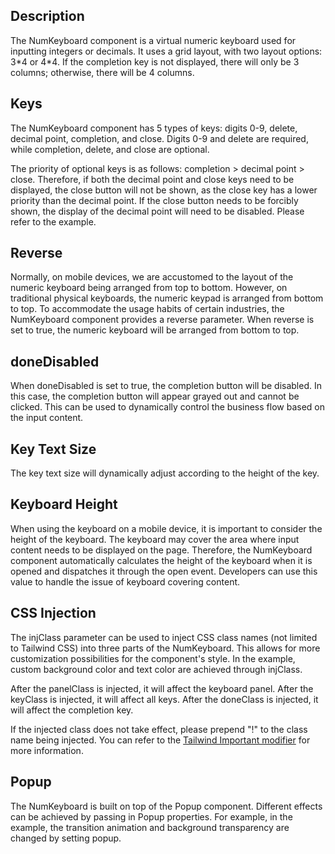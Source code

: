 ## Description

The NumKeyboard component is a virtual numeric keyboard used for inputting integers or decimals. It uses a grid layout, with two layout options: 3\*4 or 4\*4. If the completion key is not displayed, there will only be 3 columns; otherwise, there will be 4 columns.

## Keys

The NumKeyboard component has 5 types of keys: digits 0-9, delete, decimal point, completion, and close. Digits 0-9 and delete are required, while completion, delete, and close are optional.

The priority of optional keys is as follows: completion > decimal point > close. Therefore, if both the decimal point and close keys need to be displayed, the close button will not be shown, as the close key has a lower priority than the decimal point. If the close button needs to be forcibly shown, the display of the decimal point will need to be disabled. Please refer to the example.

## Reverse

Normally, on mobile devices, we are accustomed to the layout of the numeric keyboard being arranged from top to bottom. However, on traditional physical keyboards, the numeric keypad is arranged from bottom to top. To accommodate the usage habits of certain industries, the NumKeyboard component provides a reverse parameter. When reverse is set to true, the numeric keyboard will be arranged from bottom to top.

## doneDisabled

When doneDisabled is set to true, the completion button will be disabled. In this case, the completion button will appear grayed out and cannot be clicked. This can be used to dynamically control the business flow based on the input content.

## Key Text Size

The key text size will dynamically adjust according to the height of the key.

## Keyboard Height

When using the keyboard on a mobile device, it is important to consider the height of the keyboard. The keyboard may cover the area where input content needs to be displayed on the page. Therefore, the NumKeyboard component automatically calculates the height of the keyboard when it is opened and dispatches it through the open event. Developers can use this value to handle the issue of keyboard covering content.

## CSS Injection

The injClass parameter can be used to inject CSS class names (not limited to Tailwind CSS) into three parts of the NumKeyboard. This allows for more customization possibilities for the component's style. In the example, custom background color and text color are achieved through injClass.

After the panelClass is injected, it will affect the keyboard panel. After the keyClass is injected, it will affect all keys. After the doneClass is injected, it will affect the completion key.

If the injected class does not take effect, please prepend "!" to the class name being injected. You can refer to the [Tailwind Important modifier](https://tailwindcss.com/docs/configuration#important-modifier) for more information.

## Popup

The NumKeyboard is built on top of the Popup component. Different effects can be achieved by passing in Popup properties. For example, in the example, the transition animation and background transparency are changed by setting popup.
